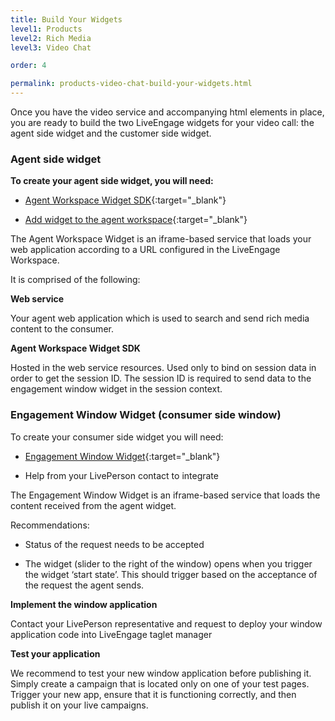 ```yaml
---
title: Build Your Widgets
level1: Products
level2: Rich Media
level3: Video Chat

order: 4

permalink: products-video-chat-build-your-widgets.html
---
```



Once you have the video service and accompanying html elements in place, you are ready to build the two LiveEngage widgets for your video call: the agent side widget and the customer side widget.

### Agent side widget

**To create your agent side widget, you will need:**

* [Agent Workspace Widget SDK](/agent-workspace-sdk-overview.html){:target="_blank"}

* [Add widget to the agent workspace](/guides-agent-workspace-widget.html){:target="_blank"}

The Agent Workspace Widget is an iframe-based service that loads your web application according to a URL configured in the LiveEngage Workspace. 

It is comprised of the following:

**Web service**

Your agent web application which is used to search and send rich media content to the consumer.

**Agent Workspace Widget SDK**

Hosted in the web service resources. Used only to bind on session data in order to get the session ID. The session ID is required to send data to the engagement window widget in the session context.

### Engagement Window Widget (consumer side window)

To create your consumer side widget you will need:

* [Engagement Window Widget](/rt-interactions-window-sdk-overview.html){:target="_blank"}

* Help from your LivePerson contact to integrate

The Engagement Window Widget is an iframe-based service that loads the content received from the agent widget.  

Recommendations:

* Status of the request needs to be accepted

* The widget (slider to the right of the window) opens when you trigger the widget ‘start state’.  This should trigger based on the acceptance of the request the agent sends. 

**Implement the window application**

Contact your LivePerson representative and request to deploy your window application code into LiveEngage taglet manager

**Test your application**

We recommend to test your new window application before publishing it. Simply create a campaign that is located only on one of your test pages. Trigger your new app, ensure that it is functioning correctly, and then publish it on your live campaigns.
